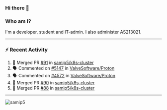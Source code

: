 ### Hi there 👋

### Who am I?
I'm a developer, student and IT-admin. I also administer AS213021.

---
### :zap: Recent Activity
<!--START_SECTION:activity-->
1. 🎉 Merged PR [#91](https://github.com/samip5/k8s-cluster/pull/91) in [samip5/k8s-cluster](https://github.com/samip5/k8s-cluster)
2. 🗣 Commented on [#5147](https://github.com/ValveSoftware/Proton/issues/5147) in [ValveSoftware/Proton](https://github.com/ValveSoftware/Proton)
3. 🗣 Commented on [#4572](https://github.com/ValveSoftware/Proton/issues/4572) in [ValveSoftware/Proton](https://github.com/ValveSoftware/Proton)
4. 🎉 Merged PR [#90](https://github.com/samip5/k8s-cluster/pull/90) in [samip5/k8s-cluster](https://github.com/samip5/k8s-cluster)
5. 🎉 Merged PR [#88](https://github.com/samip5/k8s-cluster/pull/88) in [samip5/k8s-cluster](https://github.com/samip5/k8s-cluster)
<!--END_SECTION:activity-->
---

<img align="center" src="https://github-readme-stats.vercel.app/api?username=samip5&show_icons=true" alt="samip5" />
